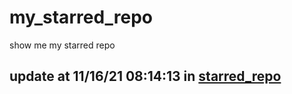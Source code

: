# my_starred_repo
show me my starred repo

update at 11/16/21 08:14:13 in [starred_repo](./index.html)
---

